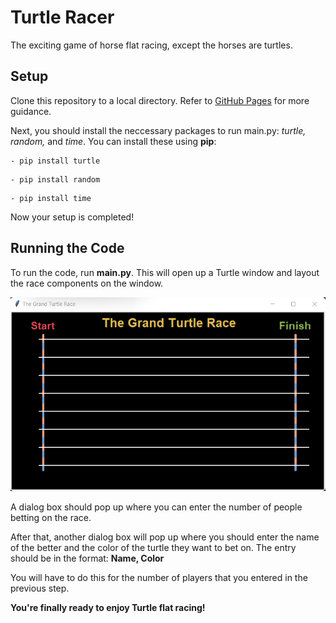 # Turtle Racer
The exciting game of horse flat racing, except the horses are turtles.


## Setup
Clone this repository to a local directory. Refer to [GitHub Pages](https://docs.github.com/en/repositories/creating-and-managing-repositories/cloning-a-repository) for more guidance.

Next, you should install the neccessary packages to run main.py: *turtle, random,* and *time*. You can install these using **pip**:
```
- pip install turtle
```
```
- pip install random
```
```
- pip install time
```

Now your setup is completed!

## Running the Code
To run the code, run **main.py**. This will open up a Turtle window and layout the race components on the window.

![Layout Window](https://github.com/BhumikGangwani/turtle-racer/blob/master/layout.png)

A dialog box should pop up where you can enter the number of people betting on the race.

After that, another dialog box will pop up where you should enter the name of the better and the color of the turtle they want to bet on. The entry should be in the format: **Name, Color**

You will have to do this for the number of players that you entered in the previous step.

**You're finally ready to enjoy Turtle flat racing!**
